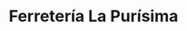---
title: "Ferretería La Purísima"
url: /hinojosa-del-duque/ferreteria-la-purisima/
shop: hardware
---